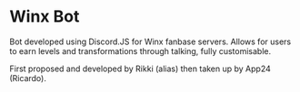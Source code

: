 # Winx Bot
Bot developed using Discord.JS for Winx fanbase servers. Allows for users to earn levels and transformations through talking, fully customisable.

First proposed and developed by Rikki (alias) then taken up by App24 (Ricardo).